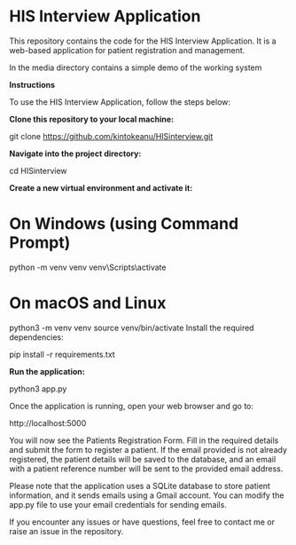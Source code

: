 # HIS Interview Application


This repository contains the code for the HIS Interview Application. It is a web-based application for patient registration and management.

In the media directory contains a simple demo of the working system

**Instructions**


To use the HIS Interview Application, follow the steps below:

**Clone this repository to your local machine:**


git clone https://github.com/kintokeanu/HISinterview.git

**Navigate into the project directory:**

cd HISinterview

**Create a new virtual environment and activate it:**

# On Windows (using Command Prompt)
python -m venv venv
venv\Scripts\activate

# On macOS and Linux
python3 -m venv venv
source venv/bin/activate
Install the required dependencies:


pip install -r requirements.txt


**Run the application:**

python3 app.py

Once the application is running, open your web browser and go to:


http://localhost:5000


You will now see the Patients Registration Form. Fill in the required details and submit the form to register a patient. If the email provided is not already registered, the patient details will be saved to the database, and an email with a patient reference number will be sent to the provided email address.

Please note that the application uses a SQLite database to store patient information, and it sends emails using a Gmail account. You can modify the app.py file to use your email credentials for sending emails.

If you encounter any issues or have questions, feel free to contact me or raise an issue in the repository. 